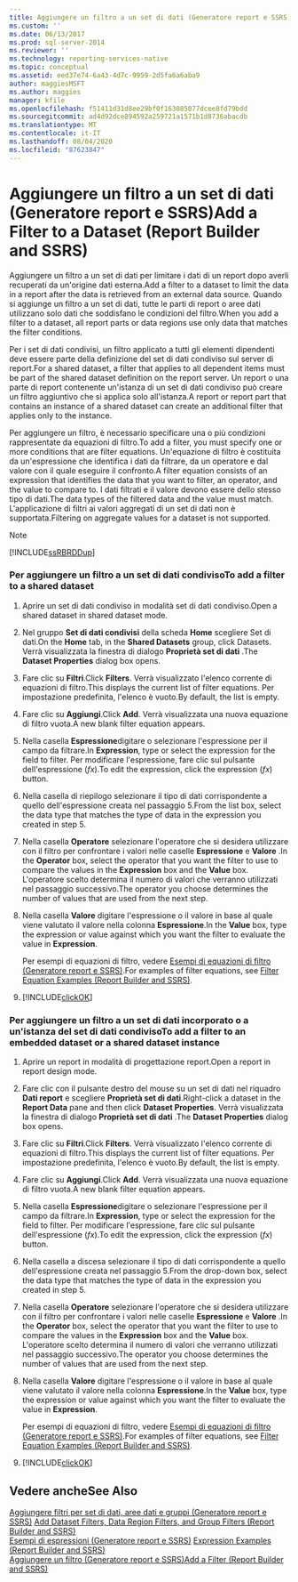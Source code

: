 ```yaml
---
title: Aggiungere un filtro a un set di dati (Generatore report e SSRS) | Microsoft Docs
ms.custom: ''
ms.date: 06/13/2017
ms.prod: sql-server-2014
ms.reviewer: ''
ms.technology: reporting-services-native
ms.topic: conceptual
ms.assetid: eed37e74-6a43-4d7c-9959-2d5fa6a6aba9
author: maggiesMSFT
ms.author: maggies
manager: kfile
ms.openlocfilehash: f51411d31d8ee29bf0f163085077dcee8fd79bdd
ms.sourcegitcommit: ad4d92dce894592a259721a1571b1d8736abacdb
ms.translationtype: MT
ms.contentlocale: it-IT
ms.lasthandoff: 08/04/2020
ms.locfileid: "87623847"
---
```

# <a name="add-a-filter-to-a-dataset-report-builder-and-ssrs"></a><span data-ttu-id="82a6d-102">Aggiungere un filtro a un set di dati (Generatore report e SSRS)</span><span class="sxs-lookup"><span data-stu-id="82a6d-102">Add a Filter to a Dataset (Report Builder and SSRS)</span></span>
  <span data-ttu-id="82a6d-103">Aggiungere un filtro a un set di dati per limitare i dati di un report dopo averli recuperati da un'origine dati esterna.</span><span class="sxs-lookup"><span data-stu-id="82a6d-103">Add a filter to a dataset to limit the data in a report after the data is retrieved from an external data source.</span></span> <span data-ttu-id="82a6d-104">Quando si aggiunge un filtro a un set di dati, tutte le parti di report o aree dati utilizzano solo dati che soddisfano le condizioni del filtro.</span><span class="sxs-lookup"><span data-stu-id="82a6d-104">When you add a filter to a dataset, all report parts or data regions use only data that matches the filter conditions.</span></span>  
  
 <span data-ttu-id="82a6d-105">Per i set di dati condivisi, un filtro applicato a tutti gli elementi dipendenti deve essere parte della definizione del set di dati condiviso sul server di report.</span><span class="sxs-lookup"><span data-stu-id="82a6d-105">For a shared dataset, a filter that applies to all dependent items must be part of the shared dataset definition on the report server.</span></span> <span data-ttu-id="82a6d-106">Un report o una parte di report contenente un'istanza di un set di dati condiviso può creare un filtro aggiuntivo che si applica solo all'istanza.</span><span class="sxs-lookup"><span data-stu-id="82a6d-106">A report or report part that contains an instance of a shared dataset can create an additional filter that applies only to the instance.</span></span>  
  
 <span data-ttu-id="82a6d-107">Per aggiungere un filtro, è necessario specificare una o più condizioni rappresentate da equazioni di filtro.</span><span class="sxs-lookup"><span data-stu-id="82a6d-107">To add a filter, you must specify one or more conditions that are filter equations.</span></span> <span data-ttu-id="82a6d-108">Un'equazione di filtro è costituita da un'espressione che identifica i dati da filtrare, da un operatore e dal valore con il quale eseguire il confronto.</span><span class="sxs-lookup"><span data-stu-id="82a6d-108">A filter equation consists of an expression that identifies the data that you want to filter, an operator, and the value to compare to.</span></span> <span data-ttu-id="82a6d-109">I dati filtrati e il valore devono essere dello stesso tipo di dati.</span><span class="sxs-lookup"><span data-stu-id="82a6d-109">The data types of the filtered data and the value must match.</span></span> <span data-ttu-id="82a6d-110">L'applicazione di filtri ai valori aggregati di un set di dati non è supportata.</span><span class="sxs-lookup"><span data-stu-id="82a6d-110">Filtering on aggregate values for a dataset is not supported.</span></span>  
  
> [!NOTE]  
>  [!INCLUDE[ssRBRDDup](../../includes/ssrbrddup-md.md)]  
  
### <a name="to-add-a-filter-to-a-shared-dataset"></a><span data-ttu-id="82a6d-111">Per aggiungere un filtro a un set di dati condiviso</span><span class="sxs-lookup"><span data-stu-id="82a6d-111">To add a filter to a shared dataset</span></span>  
  
1.  <span data-ttu-id="82a6d-112">Aprire un set di dati condiviso in modalità set di dati condiviso.</span><span class="sxs-lookup"><span data-stu-id="82a6d-112">Open a shared dataset in shared dataset mode.</span></span>  
  
2.  <span data-ttu-id="82a6d-113">Nel gruppo **Set di dati condivisi** della scheda **Home** scegliere Set di dati.</span><span class="sxs-lookup"><span data-stu-id="82a6d-113">On the **Home** tab, in the **Shared Datasets** group, click Datasets.</span></span> <span data-ttu-id="82a6d-114">Verrà visualizzata la finestra di dialogo **Proprietà set di dati** .</span><span class="sxs-lookup"><span data-stu-id="82a6d-114">The **Dataset Properties** dialog box opens.</span></span>  
  
3.  <span data-ttu-id="82a6d-115">Fare clic su **Filtri**.</span><span class="sxs-lookup"><span data-stu-id="82a6d-115">Click **Filters**.</span></span> <span data-ttu-id="82a6d-116">Verrà visualizzato l'elenco corrente di equazioni di filtro.</span><span class="sxs-lookup"><span data-stu-id="82a6d-116">This displays the current list of filter equations.</span></span> <span data-ttu-id="82a6d-117">Per impostazione predefinita, l'elenco è vuoto.</span><span class="sxs-lookup"><span data-stu-id="82a6d-117">By default, the list is empty.</span></span>  
  
4.  <span data-ttu-id="82a6d-118">Fare clic su **Aggiungi**.</span><span class="sxs-lookup"><span data-stu-id="82a6d-118">Click **Add**.</span></span> <span data-ttu-id="82a6d-119">Verrà visualizzata una nuova equazione di filtro vuota.</span><span class="sxs-lookup"><span data-stu-id="82a6d-119">A new blank filter equation appears.</span></span>  
  
5.  <span data-ttu-id="82a6d-120">Nella casella **Espressione**digitare o selezionare l'espressione per il campo da filtrare.</span><span class="sxs-lookup"><span data-stu-id="82a6d-120">In **Expression**, type or select the expression for the field to filter.</span></span> <span data-ttu-id="82a6d-121">Per modificare l'espressione, fare clic sul pulsante dell'espressione (*fx*).</span><span class="sxs-lookup"><span data-stu-id="82a6d-121">To edit the expression, click the expression (*fx*) button.</span></span>  
  
6.  <span data-ttu-id="82a6d-122">Nella casella di riepilogo selezionare il tipo di dati corrispondente a quello dell'espressione creata nel passaggio 5.</span><span class="sxs-lookup"><span data-stu-id="82a6d-122">From the list box, select the data type that matches the type of data in the expression you created in step 5.</span></span>  
  
7.  <span data-ttu-id="82a6d-123">Nella casella **Operatore** selezionare l'operatore che si desidera utilizzare con il filtro per confrontare i valori nelle caselle **Espressione** e **Valore** .</span><span class="sxs-lookup"><span data-stu-id="82a6d-123">In the **Operator** box, select the operator that you want the filter to use to compare the values in the **Expression** box and the **Value** box.</span></span> <span data-ttu-id="82a6d-124">L'operatore scelto determina il numero di valori che verranno utilizzati nel passaggio successivo.</span><span class="sxs-lookup"><span data-stu-id="82a6d-124">The operator you choose determines the number of values that are used from the next step.</span></span>  
  
8.  <span data-ttu-id="82a6d-125">Nella casella **Valore** digitare l'espressione o il valore in base al quale viene valutato il valore nella colonna **Espressione**.</span><span class="sxs-lookup"><span data-stu-id="82a6d-125">In the **Value** box, type the expression or value against which you want the filter to evaluate the value in **Expression**.</span></span>  
  
     <span data-ttu-id="82a6d-126">Per esempi di equazioni di filtro, vedere [Esempi di equazioni di filtro &#40;Generatore report e SSRS&#41;](../report-design/filter-equation-examples-report-builder-and-ssrs.md).</span><span class="sxs-lookup"><span data-stu-id="82a6d-126">For examples of filter equations, see [Filter Equation Examples &#40;Report Builder and SSRS&#41;](../report-design/filter-equation-examples-report-builder-and-ssrs.md).</span></span>  
  
9. [!INCLUDE[clickOK](../../includes/clickok-md.md)]  
  
### <a name="to-add-a-filter-to-an-embedded-dataset-or-a-shared-dataset-instance"></a><span data-ttu-id="82a6d-127">Per aggiungere un filtro a un set di dati incorporato o a un'istanza del set di dati condiviso</span><span class="sxs-lookup"><span data-stu-id="82a6d-127">To add a filter to an embedded dataset or a shared dataset instance</span></span>  
  
1.  <span data-ttu-id="82a6d-128">Aprire un report in modalità di progettazione report.</span><span class="sxs-lookup"><span data-stu-id="82a6d-128">Open a report in report design mode.</span></span>  
  
2.  <span data-ttu-id="82a6d-129">Fare clic con il pulsante destro del mouse su un set di dati nel riquadro **Dati report** e scegliere **Proprietà set di dati**.</span><span class="sxs-lookup"><span data-stu-id="82a6d-129">Right-click a dataset in the **Report Data** pane and then click **Dataset Properties**.</span></span> <span data-ttu-id="82a6d-130">Verrà visualizzata la finestra di dialogo **Proprietà set di dati** .</span><span class="sxs-lookup"><span data-stu-id="82a6d-130">The **Dataset Properties** dialog box opens.</span></span>  
  
3.  <span data-ttu-id="82a6d-131">Fare clic su **Filtri**.</span><span class="sxs-lookup"><span data-stu-id="82a6d-131">Click **Filters**.</span></span> <span data-ttu-id="82a6d-132">Verrà visualizzato l'elenco corrente di equazioni di filtro.</span><span class="sxs-lookup"><span data-stu-id="82a6d-132">This displays the current list of filter equations.</span></span> <span data-ttu-id="82a6d-133">Per impostazione predefinita, l'elenco è vuoto.</span><span class="sxs-lookup"><span data-stu-id="82a6d-133">By default, the list is empty.</span></span>  
  
4.  <span data-ttu-id="82a6d-134">Fare clic su **Aggiungi**.</span><span class="sxs-lookup"><span data-stu-id="82a6d-134">Click **Add**.</span></span> <span data-ttu-id="82a6d-135">Verrà visualizzata una nuova equazione di filtro vuota.</span><span class="sxs-lookup"><span data-stu-id="82a6d-135">A new blank filter equation appears.</span></span>  
  
5.  <span data-ttu-id="82a6d-136">Nella casella **Espressione**digitare o selezionare l'espressione per il campo da filtrare.</span><span class="sxs-lookup"><span data-stu-id="82a6d-136">In **Expression**, type or select the expression for the field to filter.</span></span> <span data-ttu-id="82a6d-137">Per modificare l'espressione, fare clic sul pulsante dell'espressione (*fx*).</span><span class="sxs-lookup"><span data-stu-id="82a6d-137">To edit the expression, click the expression (*fx*) button.</span></span>  
  
6.  <span data-ttu-id="82a6d-138">Nella casella a discesa selezionare il tipo di dati corrispondente a quello dell'espressione creata nel passaggio 5.</span><span class="sxs-lookup"><span data-stu-id="82a6d-138">From the drop-down box, select the data type that matches the type of data in the expression you created in step 5.</span></span>  
  
7.  <span data-ttu-id="82a6d-139">Nella casella **Operatore** selezionare l'operatore che si desidera utilizzare con il filtro per confrontare i valori nelle caselle **Espressione** e **Valore** .</span><span class="sxs-lookup"><span data-stu-id="82a6d-139">In the **Operator** box, select the operator that you want the filter to use to compare the values in the **Expression** box and the **Value** box.</span></span> <span data-ttu-id="82a6d-140">L'operatore scelto determina il numero di valori che verranno utilizzati nel passaggio successivo.</span><span class="sxs-lookup"><span data-stu-id="82a6d-140">The operator you choose determines the number of values that are used from the next step.</span></span>  
  
8.  <span data-ttu-id="82a6d-141">Nella casella **Valore** digitare l'espressione o il valore in base al quale viene valutato il valore nella colonna **Espressione**.</span><span class="sxs-lookup"><span data-stu-id="82a6d-141">In the **Value** box, type the expression or value against which you want the filter to evaluate the value in **Expression**.</span></span>  
  
     <span data-ttu-id="82a6d-142">Per esempi di equazioni di filtro, vedere [Esempi di equazioni di filtro &#40;Generatore report e SSRS&#41;](../report-design/filter-equation-examples-report-builder-and-ssrs.md).</span><span class="sxs-lookup"><span data-stu-id="82a6d-142">For examples of filter equations, see [Filter Equation Examples &#40;Report Builder and SSRS&#41;](../report-design/filter-equation-examples-report-builder-and-ssrs.md).</span></span>  
  
9. [!INCLUDE[clickOK](../../includes/clickok-md.md)]  
  
## <a name="see-also"></a><span data-ttu-id="82a6d-143">Vedere anche</span><span class="sxs-lookup"><span data-stu-id="82a6d-143">See Also</span></span>  
 <span data-ttu-id="82a6d-144">[Aggiungere filtri per set di dati, aree dati e gruppi &#40;Generatore report e SSRS&#41;](../report-design/add-dataset-filters-data-region-filters-and-group-filters.md) </span><span class="sxs-lookup"><span data-stu-id="82a6d-144">[Add Dataset Filters, Data Region Filters, and Group Filters &#40;Report Builder and SSRS&#41;](../report-design/add-dataset-filters-data-region-filters-and-group-filters.md) </span></span>  
 <span data-ttu-id="82a6d-145">[Esempi di espressioni &#40;Generatore report e SSRS&#41;](../report-design/expression-examples-report-builder-and-ssrs.md) </span><span class="sxs-lookup"><span data-stu-id="82a6d-145">[Expression Examples &#40;Report Builder and SSRS&#41;](../report-design/expression-examples-report-builder-and-ssrs.md) </span></span>  
 [<span data-ttu-id="82a6d-146">Aggiungere un filtro &#40;Generatore report e SSRS&#41;</span><span class="sxs-lookup"><span data-stu-id="82a6d-146">Add a Filter &#40;Report Builder and SSRS&#41;</span></span>](../report-design/add-a-filter-report-builder-and-ssrs.md)  
  
  
